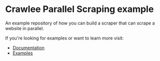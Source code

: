 # Crawlee Parallel Scraping example

An example repository of how you can build a scraper that can scrape a website in parallel.

If you're looking for examples or want to learn more visit:

-   [Documentation](https://crawlee.dev/api/playwright-crawler/class/PlaywrightCrawler)
-   [Examples](https://crawlee.dev/docs/examples/playwright-crawler)

